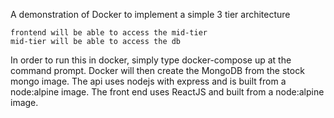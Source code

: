 A demonstration of Docker to implement a simple 3 tier architecture

    frontend will be able to access the mid-tier
    mid-tier will be able to access the db

In order to run this in docker, simply type docker-compose up at the command prompt. Docker will then create the MongoDB from the stock mongo image. The api uses nodejs with express and is built from a node:alpine image. The front end uses ReactJS and built from a node:alpine image.
